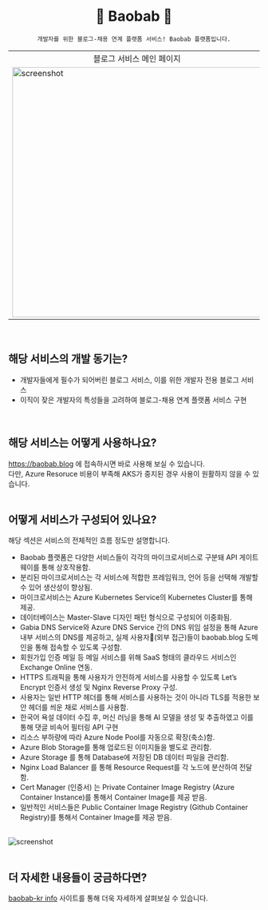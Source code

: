 <h1 align="center">
 🌴 Baobab 🌴
</h1>
</p>
<div align="center">

`개발자를 위한 블로그-채용 연계 플랫폼 서비스! Baobab 플랫폼입니다.`

</div>
<p>

<p align="center">
<table align="center">
  <tbody>
    <tr>
      <td>
        <div align="center">
        블로그 서비스 메인 페이지
        </div>
      </td>
      <td>
        <div align="center">
        채용 서비스 메인 페이지
        </div>
      </td>
    </tr>
    <tr>
      <td>
        <img src="https://user-images.githubusercontent.com/79235021/201961288-1e8150c8-2550-430c-a9c2-173dd320db36.png" alt="screenshot" width="500" />
      </td>
      <td>
        <img src="https://user-images.githubusercontent.com/79235021/201961156-f3dff9a0-b5d2-4093-8689-c9bcdb5bd42d.png" alt="screenshot" width="500" />
      </td>
    </tr>
  </tbody>
</table>
<br/>

## 해당 서비스의 개발 동기는?
- 개발자들에게 필수가 되어버린 블로그 서비스, 이를 위한 개발자 전용 블로그 서비스
- 이직이 잦은 개발자의 특성들을 고려하여 블로그-채용 연계 플랫폼 서비스 구현
<br/>

## 해당 서비스는 어떻게 사용하나요?
https://baobab.blog 에 접속하시면 바로 사용해 보실 수 있습니다.  
다만, Azure Resoruce 비용이 부족해 AKS가 중지된 경우 사용이 원활하지 않을 수 있습니다.
<br/>
<br/>

## 어떻게 서비스가 구성되어 있나요? 
해당 섹션은 서비스의 전체적인 흐름 정도만 설명합니다.  
- Baobab 플랫폼은 다양한 서비스들이 각각의 마이크로서비스로 구분돼 API 게이트웨이를 통해 상호작용함.
- 분리된 마이크로서비스는 각 서비스에 적합한 프레임워크, 언어 등을 선택해 개발할 수 있어 생산성이 향상됨. 
- 마이크로서비스는 Azure Kubernetes Service의 Kubernetes Cluster를 통해 제공.
- 데이터베이스는 Master-Slave 디자인 패턴 형식으로 구성되어 이중화됨.
- Gabia DNS Service와 Azure DNS Service 간의 DNS 위임 설정을 통해 Azure 내부 서비스의 DNS를 제공하고, 실제 사용자(외부 접근)들이 baobab.blog 도메인을 통해 접속할 수 있도록 구성함.
- 회원가입 인증 메일 등 메일 서비스를 위해 SaaS 형태의 클라우드 서비스인 Exchange Online 연동.
- HTTPS 트래픽을 통해 사용자가 안전하게 서비스를 사용할 수 있도록 Let’s Encrypt 인증서 생성 및 Nginx Reverse Proxy 구성.
- 사용자는 일반 HTTP 헤더를 통해 서비스를 사용하는 것이 아니라 TLS를 적용한 보안 헤더를 씌운 채로 서비스를 사용함.
- 한국어 욕설 데이터 수집 후, 머신 러닝을 통해 AI 모델을 생성 및 추출하였고 이를 통해 댓글 비속어 필터링 API 구현
- 리소스 부하량에 따라 Azure Node Pool를 자동으로 확장(축소)함.
- Azure Blob Storage를 통해 업로드된 이미지들을 별도로 관리함.
- Azure Storage 를 통해 Database에 저장된 DB 데이터 파일을 관리함.
- Nginx Load Balancer 를 통해 Resource Request를 각 노드에 분산하여 전달함.
- Cert Manager (인증서) 는 Private Container Image Registry (Azure Container Instance)를 통해서 Container Image를 제공 받음.
- 일반적인 서비스들은 Public Container Image Registry (Github Container Registry)를 통해서 Container Image를 제공 받음.
<br/>
<td>
  <img src="https://user-images.githubusercontent.com/79235021/201963351-78b7270a-ae4c-42e5-b104-277744df5d27.png" alt="screenshot" />
</td>
<br/>
<br/>

## 더 자세한 내용들이 궁금하다면?
[baobab-kr info](https://baobab-tree.notion.site/baobab-kr-Information-29be9ac32f0743559b26552c6129785c) 사이트를 통해 더욱 자세하게 살펴보실 수 있습니다.
